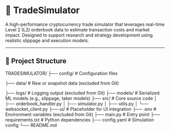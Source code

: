 # 🧠 TradeSimulator

A high-performance cryptocurrency trade simulator that leverages real-time Level 2 (L2) orderbook data to estimate transaction costs and market impact. Designed to support research and strategy development using realistic slippage and execution models.

---

## 📁 Project Structure

TRADESIMULATOR/
├── config/ # Configuration files

├── data/ # Raw or snapshot data (excluded from Git)

├── logs/ # Logging output (excluded from Git)
├── models/ # Serialized ML models (e.g., slippage, taker models)
├── src/ # Core source code
│ ├── orderbook_handler.py
│ ├── simulator.py
│ ├── utils.py
│ └── websocket_client.py
├── ui/ # Placeholder for UI integration
├── .env # Environment variables (excluded from Git)
├── main.py # Entry point
├── requirements.txt # Python dependencies
├── config.yaml # Simulation config
└── README.md
